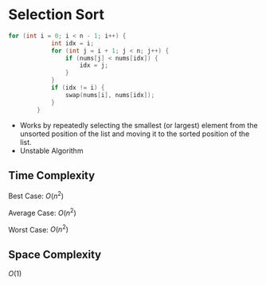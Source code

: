 # Selection Sort



```c++
for (int i = 0; i < n - 1; i++) {
            int idx = i;
            for (int j = i + 1; j < n; j++) {
                if (nums[j] < nums[idx]) {
                    idx = j;
                }
            }
            if (idx != i) {
                swap(nums[i], nums[idx]);
            }
        }
```

- Works by repeatedly selecting the smallest (or largest) element from the unsorted position of the list and moving it to the sorted position of the list.
- Unstable Algorithm 

## Time Complexity

Best Case: $O(n^2)$

Average Case: $O(n^2)$

Worst Case: $O(n^2)$

## Space Complexity
$O(1)$
